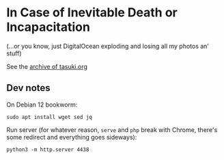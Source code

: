 # In Case of Inevitable Death or Incapacitation

(...or you know, just DigitalOcean exploding and losing all my photos an' stuff)

See the [archive of tasuki.org](archive/tasuki.org/index.html)

## Dev notes

On Debian 12 bookworm:

```
sudo apt install wget sed jq
```

Run server (for whatever reason, `serve` and `php` break with Chrome, there's some redirect and everything goes sideways):

```
python3 -m http.server 4438
```
